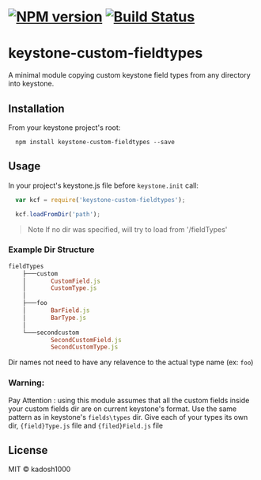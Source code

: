 #  [![NPM version][npm-image]][npm-url] [![Build Status][travis-image]][travis-url]

keystone-custom-fieldtypes
===========================

A minimal module copying custom keystone field types from any directory into keystone.


## Installation
From your keystone project's root:
```shell
  npm install keystone-custom-fieldtypes --save
```

## Usage

In your project's keystone.js file before `keystone.init` call:

```js
  var kcf = require('keystone-custom-fieldtypes');

  kcf.loadFromDir('path');
```

> Note
> If no dir was specified, will try to load from '/fieldTypes'

### Example Dir Structure
``` ruby
fieldTypes
    ├───custom
    │       CustomField.js
    │       CustomType.js
    │
    ├───foo
    │       BarField.js
    │       BarType.js
    │
    └───secondcustom
            SecondCustomField.js
            SecondCustomType.js
```

Dir names not need to have any relavence to the actual type name (ex: `foo`)

### Warning:
Pay Attention : using this module assumes that all the custom fields inside your custom fields dir are on current keystone's format. Use the same pattern as in keystone's `fields\types` dir. Give each of your types its own dir, `{field}Type.js` file and `{filed}Field.js` file


[npm-url]: https://www.npmjs.com/package/keystone-custom-fieldtypes
[npm-image]: https://badge.fury.io/js/keystone-custom-fieldtypes.svg
[travis-url]: https://travis-ci.org/kadosh1000/keystone-custom-fieldtypes
[travis-image]: https://travis-ci.org/kadosh1000/keystone-custom-fieldtypes.svg?branch=master


## License
MIT © kadosh1000